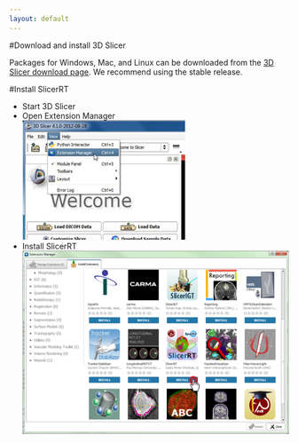```yaml
---
layout: default
---
```

#Download and install 3D Slicer

Packages for Windows, Mac, and Linux can be downloaded from the [3D Slicer download page](http://http://download.slicer.org/). We recommend using the stable release.

#Install SlicerRT

*   Start 3D Slicer
*   Open Extension Manager
<br>![3D Slicer - Open Extension Manager](images/SlicerCorner.png)
*   Install SlicerRT
<br>![3D Slicer - Extension Manager Browser](images/SlicerRT_0.10_ExtensionManager_Browser_ClickOnSlicerRT.png)
